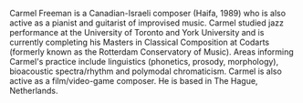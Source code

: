 Carmel Freeman is a Canadian-Israeli composer (Haifa, 1989) who is also active as a pianist and guitarist of improvised music. 
Carmel studied jazz performance at the University of Toronto and York University and is currently completing his Masters in Classical Composition at Codarts (formerly known as the Rotterdam Conservatory of Music). 
Areas informing Carmel's practice include linguistics (phonetics, prosody, morphology), bioacoustic spectra/rhythm and polymodal chromaticism. Carmel is also active as a film/video-game composer. He is based in The Hague, Netherlands.